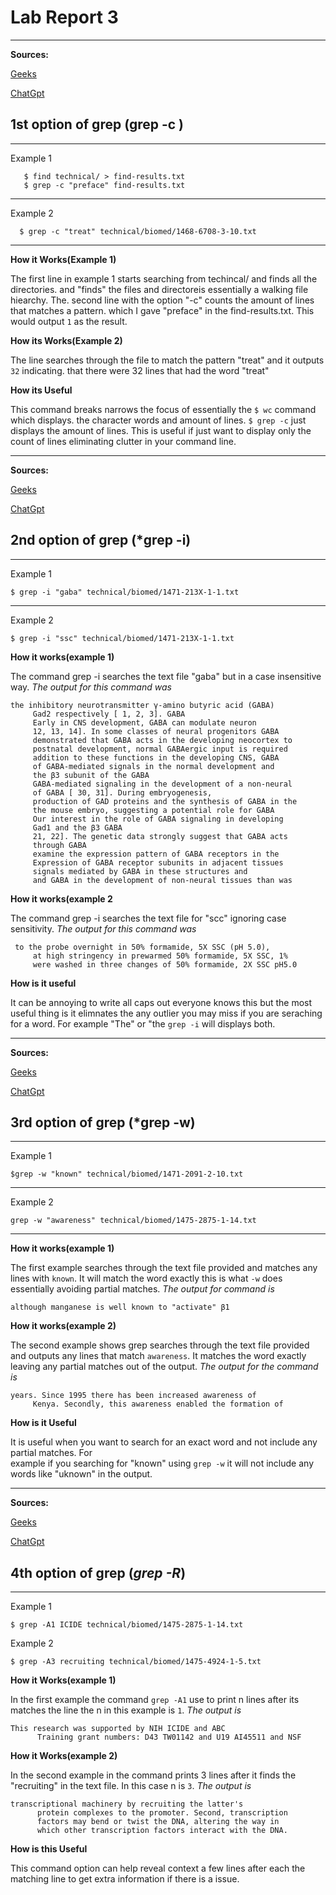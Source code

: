 # Lab Report 3
--- 
  **Sources:** 
  
  [Geeks](https://www.geeksforgeeks.org/grep-command-in-unixlinux/)  
  
  [ChatGpt](https://chat.openai.com/)
  
  
  
## 1st option of grep (grep -c )
  
  ---
  
  Example 1
  
  
  ``` 
     $ find technical/ > find-results.txt
     $ grep -c "preface" find-results.txt
  ```
  --- 
  Example 2
  
  
  ```
    $ grep -c "treat" technical/biomed/1468-6708-3-10.txt
  ```
  ---
  
  **How it Works(Example 1)** 
  
  The first line in example 1 starts searching from techincal/ and finds all the directories. 
  and "finds" the files and directoreis essentially a walking file hiearchy. The. 
  second line with the option "-c" counts the amount of lines that matches a pattern. 
  which I gave "preface" in the find-results.txt. This would output ```1``` as the result.
  
  **How its Works(Example 2)**
  
  The line searches through the file to match the pattern "treat" and it outputs ```32``` indicating. 
  that there were 32 lines that had the word "treat"
  
  **How its Useful**
  
  This command breaks narrows the focus of essentially the ``` $ wc ``` command which displays. 
  the character words and amount of lines. ```$ grep -c```  just displays the amount of lines. This
  is useful if just want to display only the count of lines eliminating clutter in your command line.
 
---
**Sources:** 

[Geeks](https://www.geeksforgeeks.org/grep-command-in-unixlinux/)

[ChatGpt](https://chat.openai.com/)

## 2nd option of grep (*grep -i)

 ---
  Example 1
  ```
  $ grep -i "gaba" technical/biomed/1471-213X-1-1.txt
  ```
  ---
  Example 2
  ```
  $ grep -i "ssc" technical/biomed/1471-213X-1-1.txt
  ```
  
  **How it works(example 1)**
  
   The command grep -i searches the text file "gaba" but in a case insensitive way.
   *The output for this command was*
   ```
   the inhibitory neurotransmitter γ-amino butyric acid (GABA)
        Gad2 respectively [ 1, 2, 3]. GABA
        Early in CNS development, GABA can modulate neuron
        12, 13, 14]. In some classes of neural progenitors GABA
        demonstrated that GABA acts in the developing neocortex to
        postnatal development, normal GABAergic input is required
        addition to these functions in the developing CNS, GABA
        of GABA-mediated signals in the normal development and
        the β3 subunit of the GABA 
        GABA-mediated signaling in the development of a non-neural
        of GABA [ 30, 31]. During embryogenesis,
        production of GAD proteins and the synthesis of GABA in the
        the mouse embryo, suggesting a potential role for GABA
        Our interest in the role of GABA signaling in developing
        Gad1 and the β3 GABA 
        21, 22]. The genetic data strongly suggest that GABA acts
        through GABA 
        examine the expression pattern of GABA receptors in the
        Expression of GABA receptor subunits in adjacent tissues
        signals mediated by GABA in these structures and
        and GABA in the development of non-neural tissues than was
  ```
   
  **How it works(example 2**
   
   The command grep -i searches the text file for "scc" ignoring case sensitivity.
  *The output for this command was*
   ```
    to the probe overnight in 50% formamide, 5X SSC (pH 5.0),
        at high stringency in prewarmed 50% formamide, 5X SSC, 1%
        were washed in three changes of 50% formamide, 2X SSC pH5.0
   ```
   
   
   **How is it useful** 
   
   It can be annoying to write all caps out everyone knows this but the most useful thing is 
   it elimnates the any outlier you may miss if you are seraching for a word. For example "The" or "the 
   ``` grep -i ``` will displays both.
   
   
   ---
   **Sources:** 
   
   [Geeks](https://www.geeksforgeeks.org/grep-command-in-unixlinux/)  
   
   [ChatGpt](https://chat.openai.com/)
   
## 3rd option of grep (*grep -w)
  
   --- 
   
   Example 1
   
   ```
   $grep -w "known" technical/biomed/1471-2091-2-10.txt
   ```
   ---
   
   Example 2
   
   ```
   grep -w "awareness" technical/biomed/1475-2875-1-14.txt
   ```
   ---
   **How it works(example 1)**
   
   The first example searches through the text file provided and matches any lines with ```known```. 
   It will match the word exactly this is what ```-w``` does essentially avoiding partial matches.
   *The output for command is* 
   ```
   although manganese is well known to "activate" β1
   ```
   
   **How it works(example 2)**
   
   The second example shows grep searches through the text file provided and outputs any lines that 
   match ```awareness```.  It matches the word exactly leaving any partial matches out of the output.
   *The output for the command is*
   ```
   years. Since 1995 there has been increased awareness of
        Kenya. Secondly, this awareness enabled the formation of
   ```
   **How is it Useful**
   
  It is useful when you want to search for an exact word and not include any partial matches. For  
  example if you searching for "known" using ```grep -w``` it will not include any words like 
  "uknown" in the output.
  
  ---
  **Sources:** 
  
  [Geeks](https://www.geeksforgeeks.org/grep-command-in-unixlinux/) 
  
  [ChatGpt](https://chat.openai.com/)
  
## 4th option of grep (*grep -R*)
  
  ---
  
  Example 1
  
  ```
  $ grep -A1 ICIDE technical/biomed/1475-2875-1-14.txt
  ```
  
  Example 2
  ```
  $ grep -A3 recruiting technical/biomed/1475-4924-1-5.txt
  ```
  
  **How it Works(example 1)**
  
  In the first example the command ```grep -A1``` use to print n lines after its matches
  the line the n in this example is ```1```.
  *The output is*
  ```
  This research was supported by NIH ICIDE and ABC
        Training grant numbers: D43 TW01142 and U19 AI45511 and NSF
  ```
  
  **How it Works(example 2)**
  
  In the second example in the command prints 3 lines after it finds the "recruiting" in the
  text file. In this case n is ```3```.
  *The output is*
  ```
  transcriptional machinery by recruiting the latter's
        protein complexes to the promoter. Second, transcription
        factors may bend or twist the DNA, altering the way in
        which other transcription factors interact with the DNA.
  ```
  **How is this Useful**
  
  This command option can help reveal context a few lines after each the matching line to get
  extra information if there is a issue.
  
  
  
  
  
  
  
  
     
   
   

   
   

    

     
